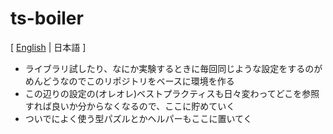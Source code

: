 # ts-boiler

[ [English](https://github.com/d-kimuson-playground/ts-boiler) | 日本語 ]

- ライブラリ試したり、なにか実験するときに毎回同じような設定をするのがめんどうなのでこのリポジトリをベースに環境を作る
- この辺りの設定の(オレオレ)ベストプラクティスも日々変わってどこを参照すれば良いか分からなくなるので、ここに貯めていく
- ついでによく使う型パズルとかヘルパーもここに置いてく
